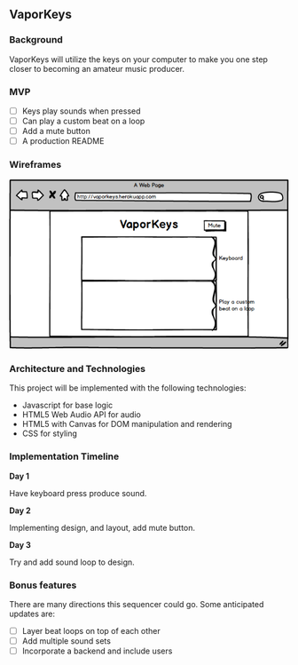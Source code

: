 ## VaporKeys

### Background  

VaporKeys will utilize the keys on your computer to make you one step closer to becoming an amateur music producer.

### MVP  

- [ ] Keys play sounds when pressed
- [ ] Can play a custom beat on a loop
- [ ] Add a mute button
- [ ] A production README

### Wireframes

![wireframes](Wireframes/vaporkeys.png)

### Architecture and Technologies

This project will be implemented with the following technologies:

- Javascript for base logic
- HTML5 Web Audio API for audio
- HTML5 with Canvas for DOM manipulation and rendering
- CSS for styling

### Implementation Timeline

**Day 1**

Have keyboard press produce sound.

**Day 2**

Implementing design, and layout, add mute button.

**Day 3**

Try and add sound loop to design.


### Bonus features

There are many directions this sequencer could go.  Some anticipated updates are:

- [ ] Layer beat loops on top of each other
- [ ] Add multiple sound sets
- [ ] Incorporate a backend and include users
